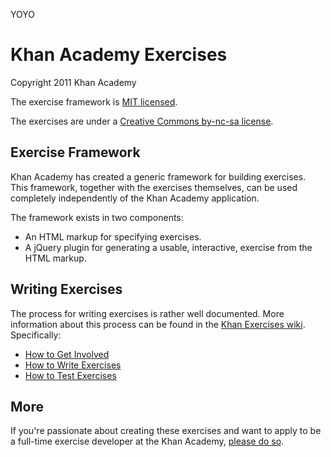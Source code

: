 YOYO
# Khan Academy Exercises

Copyright 2011 Khan Academy

The exercise framework is [MIT licensed](http://en.wikipedia.org/wiki/MIT_License).

The exercises are under a [Creative Commons by-nc-sa license](http://en.wikipedia.org/wiki/Creative_Commons_licenses).

## Exercise Framework

Khan Academy has created a generic framework for building exercises. This framework, together with the exercises themselves, can be used completely independently of the Khan Academy application.

The framework exists in two components:

* An HTML markup for specifying exercises.
* A jQuery plugin for generating a usable, interactive, exercise from the HTML markup.

## Writing Exercises

The process for writing exercises is rather well documented. More information about this process can be found in the [Khan Exercises wiki](https://github.com/Khan/khan-exercises/wiki). Specifically:

* [How to Get Involved](https://github.com/Khan/khan-exercises/wiki/Getting-Involved)
* [How to Write Exercises](https://github.com/Khan/khan-exercises/wiki/Writing-Exercises:-Home)
* [How to Test Exercises](https://github.com/Khan/khan-exercises/wiki/Testing-Exercises)

## More

If you're passionate about creating these exercises and want to apply to be a full-time exercise developer at the Khan Academy, [please do so](http://hire.jobvite.com/CompanyJobs/Careers.aspx?c=qd69Vfw7&page=Job%20Description&j=ohjSVfw7).